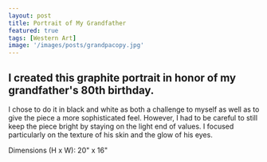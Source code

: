```yaml
---
layout: post
title: Portrait of My Grandfather
featured: true
tags: [Western Art]
image: '/images/posts/grandpacopy.jpg'
---
```


## I created this graphite portrait in honor of my grandfather's 80th birthday.

I chose to do it in black and white as both a challenge to myself as well as to give the piece a more sophisticated feel. However, I had to be careful to still keep the piece bright by staying on the light end of values. I focused particularly on the texture of his skin and the glow of his eyes.

Dimensions (H x W): 20" x 16"